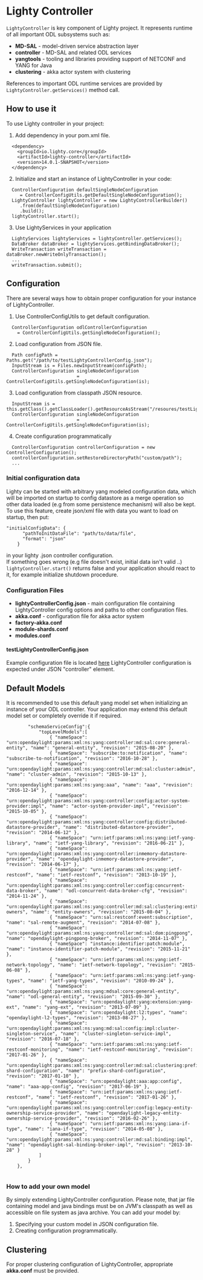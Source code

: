 Lighty Controller
=================
```LightyController``` is key component of Lighty project. It represents
runtime of all important ODL subsystems such as:
* __MD-SAL__ - model-driven service abstraction layer
* __controller__ - MD-SAL and related ODL services
* __yangtools__ - tooling and libraries providing support of NETCONF and YANG for Java
* __clustering__ - akka actor system with clustering 

References to important ODL runtime services are provided by ```LightyController.getServices()``` method call.

How to use it
-------------
To use Lighty controller in your project:
1. Add dependency in your pom.xml file.
```
  <dependency>
    <groupId>io.lighty.core</groupId>
    <artifactId>lighty-controller</artifactId>
    <version>14.0.1-SNAPSHOT</version>
  </dependency>
```

2. Initialize and start an instance of LightyController in your code:
```
  ControllerConfiguration defaultSingleNodeConfiguration
     = ControllerConfigUtils.getDefaultSingleNodeConfiguration();
  LightyController lightyController = new LightyControllerBuilder()
     .from(defaultSingleNodeConfiguration)
     .build();
  lightyController.start();
```

3. Use LightyServices in your application
```
  LightyServices lightyServices = lightyController.getServices();
  DataBroker dataBroker = lightyServices.getBindingDataBroker();
  WriteTransaction writeTransaction = dataBroker.newWriteOnlyTransaction();
  ...
  writeTransaction.submit();
```

Configuration
-------------
There are several ways how to obtain proper configuration for your
instance of LightyController.

1. Use ControllerConfigUtils to get default configuration.
```
  ControllerConfiguration odlControllerConfiguration
    = ControllerConfigUtils.getSingleNodeConfiguration();
```

2. Load configuration from JSON file.
```
  Path configPath = Paths.get("/path/to/testLightyControllerConfig.json");
  InputStream is = Files.newInputStream(configPath);
  ControllerConfiguration singleNodeConfiguration
                          = ControllerConfigUtils.getSingleNodeConfiguration(is);
```

3. Load configuration from classpath JSON resource.
```
  InputStream is = this.getClass().getClassLoader().getResourceAsStream("/resoures/testLightyControllerConfig.json");
  ControllerConfiguration singleNodeConfiguration
                          = ControllerConfigUtils.getSingleNodeConfiguration(is);
```

4. Create configuration programmatically
```
  ControllerConfiguration controllerConfiguration = new ControllerConfiguration();
  controllerConfiguration.setRestoreDirectoryPath("custom/path");
  ...
```
### Initial configuration data

Lighty can be started with arbitrary yang modeled configuration data, which will be imported on startup to config datastore
as a merge operation so other data loaded (e.g from some persistence mechanism) will also be kept.\
To use this feature, create json/xml file with data you want to load on startup, then put:
```
"initialConfigData": {
      "pathToInitDataFile": "path/to/data/file",
      "format": "json"
    }
```
in your lighty .json controller configuration.\
If something goes wrong (e.g file doesn't exist, initial data isn't valid ..) `lightyController.start()` returns false
 and your application should react to it, for example initialize shutdown procedure.

### Configuration Files

* __lightyControllerConfig.json__ - main configuration file containing LightyController config options and paths to other configuration files.
* __akka.conf__ - configuration file for akka actor system
* __factory-akka.conf__
* __module-shards.conf__
* __modules.conf__

#### testLightyControllerConfig.json
Example configuration file is located [here](src/test/resources/testLightyControllerConfig.json)
LightyController configuration is expected under JSON "controller" element.

Default Models
--------------
It is recommended to use this default yang model set when initializing
an instance of your ODL controller. Your application may extend this default model set
or completely override it if required.

```
        "schemaServiceConfig":{
            "topLevelModels":[
                { "nameSpace": "urn:opendaylight:params:xml:ns:yang:controller:md:sal:core:general-entity", "name": "general-entity", "revision": "2015-08-20" },
                { "nameSpace": "subscribe:to:notification", "name": "subscribe-to-notification", "revision": "2016-10-28" },
                { "nameSpace": "urn:opendaylight:params:xml:ns:yang:controller:md:sal:cluster:admin", "name": "cluster-admin", "revision": "2015-10-13" },
                { "nameSpace": "urn:opendaylight:params:xml:ns:yang:aaa", "name": "aaa", "revision": "2016-12-14" },
                { "nameSpace": "urn:opendaylight:params:xml:ns:yang:controller:config:actor-system-provider:impl", "name": "actor-system-provider-impl", "revision": "2015-10-05" },
                { "nameSpace": "urn:opendaylight:params:xml:ns:yang:controller:config:distributed-datastore-provider", "name": "distributed-datastore-provider", "revision": "2014-06-12" },
                { "nameSpace": "urn:ietf:params:xml:ns:yang:ietf-yang-library", "name": "ietf-yang-library", "revision": "2016-06-21" },
                { "nameSpace": "urn:opendaylight:params:xml:ns:yang:controller:inmemory-datastore-provider", "name": "opendaylight-inmemory-datastore-provider", "revision": "2014-06-17" },
                { "nameSpace": "urn:ietf:params:xml:ns:yang:ietf-restconf", "name": "ietf-restconf", "revision": "2013-10-19" },
                { "nameSpace": "urn:opendaylight:params:xml:ns:yang:controller:config:concurrent-data-broker", "name": "odl-concurrent-data-broker-cfg", "revision": "2014-11-24" },
                { "nameSpace": "urn:opendaylight:params:xml:ns:yang:controller:md:sal:clustering:entity-owners", "name": "entity-owners", "revision": "2015-08-04" },
                { "nameSpace": "urn:sal:restconf:event:subscription", "name": "sal-remote-augment", "revision": "2014-07-08" },
                { "nameSpace": "urn:opendaylight:params:xml:ns:yang:controller:md:sal:dom:pingpong", "name": "opendaylight-pingpong-broker", "revision": "2014-11-07" },
                { "nameSpace": "instance:identifier:patch:module", "name": "instance-identifier-patch-module", "revision": "2015-11-21" },
                { "nameSpace": "urn:ietf:params:xml:ns:yang:ietf-network-topology", "name": "ietf-network-topology", "revision": "2015-06-08" },
                { "nameSpace": "urn:ietf:params:xml:ns:yang:ietf-yang-types", "name": "ietf-yang-types", "revision": "2010-09-24" },
                { "nameSpace": "urn:opendaylight:params:xml:ns:yang:mdsal:core:general-entity", "name": "odl-general-entity", "revision": "2015-09-30" },
                { "nameSpace": "urn:opendaylight:yang:extension:yang-ext", "name": "yang-ext", "revision": "2013-07-09" },
                { "nameSpace": "urn:opendaylight:l2:types", "name": "opendaylight-l2-types", "revision": "2013-08-27" },
                { "nameSpace": "urn:opendaylight:params:xml:ns:yang:md:sal:config:impl:cluster-singleton-service", "name": "cluster-singleton-service-impl", "revision": "2016-07-18" },
                { "nameSpace": "urn:ietf:params:xml:ns:yang:ietf-restconf-monitoring", "name": "ietf-restconf-monitoring", "revision": "2017-01-26" },
                { "nameSpace": "urn:opendaylight:params:xml:ns:yang:controller:md:sal:clustering:prefix-shard-configuration", "name": "prefix-shard-configuration", "revision": "2017-01-10" },
                { "nameSpace": "urn:opendaylight:aaa:app:config", "name": "aaa-app-config", "revision": "2017-06-19" },
                { "nameSpace": "urn:ietf:params:xml:ns:yang:ietf-restconf", "name": "ietf-restconf", "revision": "2017-01-26" },
                { "nameSpace": "urn:opendaylight:params:xml:ns:yang:controller:config:legacy-entity-ownership-service-provider", "name": "opendaylight-legacy-entity-ownership-service-provider", "revision": "2016-02-26" },
                { "nameSpace": "urn:ietf:params:xml:ns:yang:iana-if-type", "name": "iana-if-type", "revision": "2014-05-08" },
                { "nameSpace": "urn:opendaylight:params:xml:ns:yang:controller:md:sal:binding:impl", "name": "opendaylight-sal-binding-broker-impl", "revision": "2013-10-28" }
            ]
        }
    },
    
```

### How to add your own model
By simply extending LightyController configuration. Please note, that jar file containing
model and java bindings must be on JVM's classpath as well as accessible on file system
as java archive. You can add your model by:
1. Specifying your custom model in JSON configuration file.
2. Creating configuration programmatically.

Clustering
----------
For proper clustering configuration of LightyController, appropriate __akka.conf__ must be provided.
